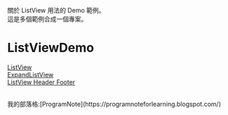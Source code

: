 關於 ListView 用法的 Demo 範例。<br/>
這是多個範例合成一個專案。<br/>

# ListViewDemo
[ListView](https://programnoteforlearning.blogspot.com/2017/05/listview-by-listadapter.html#more)<br/>
[ExpandListView](https://programnoteforlearning.blogspot.com/2017/05/expandlistview.html#more)<br/>
[ListView Header Footer](https://programnoteforlearning.blogspot.com/2017/05/listview.html#more)<br/>

<br/>
我的部落格:[ProgramNote](https://programnoteforlearning.blogspot.com/)
